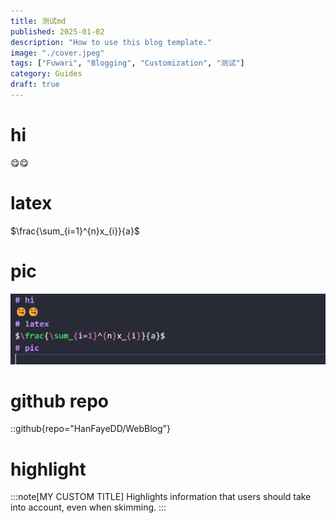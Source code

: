 ```yaml
---
title: 测试md
published: 2025-01-02
description: "How to use this blog template."
image: "./cover.jpeg"
tags: ["Fuwari", "Blogging", "Customization", "测试"]
category: Guides
draft: true
---
```


# hi
😋😋
# latex
$\frac{\sum_{i=1}^{n}x_{i}}{a}$
# pic
![alt text](assets/image.png)
# github repo
::github{repo="HanFayeDD/WebBlog"}
# highlight
:::note[MY CUSTOM TITLE]
Highlights information that users should take into account, even when skimming.
:::